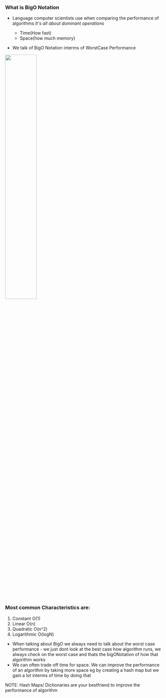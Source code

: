 
### What is BigO Notation
- Language computer scientists use when comparing the performance of algorithms
  *It's all about dominant operations*
  - Time(How fast)
  - Space(how much memory)
 
- We talk of BigO Notation interms of WorstCase Performance
<img src="https://github.com/mbayi-ios/datastructures-algorithms/assets/91916741/f3095cf5-761c-4cea-9f71-bbbf93622a7e" width="45%" />

### Most common Characteristics are:
1. Constant O(1)
2. Linear O(n)
3. Quadratic O(n^2)
4. Logarithmic O(logN)

- When talking about BigO we always need to talk about the worst case performance - we just dont look at the best case how algorithm runs, we always check on the worst case and thats the bigONotation of how that algorithm works
- We can often trade off time for space. We can improve the performance of an algorithm by taking more space eg by creating a hash map but we gain a lot interms of time by doing that

NOTE: Hash Maps/ Dictionaries are your bestfriend to improve the performance of algorithm
